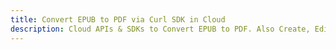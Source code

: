 ---title: Convert EPUB to PDF via Curl SDK in Clouddescription: Cloud APIs & SDKs to Convert EPUB to PDF. Also Create, Edit & Render Microsoft Word & OpenOffice documents in the Cloud.---